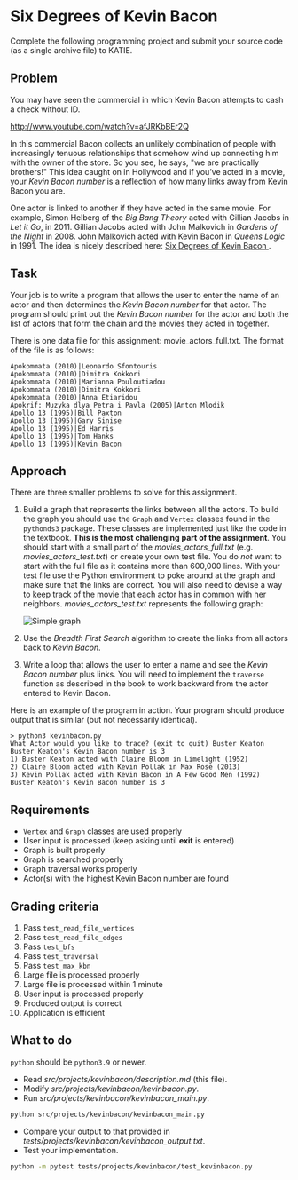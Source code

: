 # Six Degrees of Kevin Bacon

Complete the following programming project and submit your source code (as a single archive file) to KATIE.

## Problem

You may have seen the commercial in which Kevin Bacon attempts to cash a check without ID.

<http://www.youtube.com/watch?v=afJRKbBEr2Q>

In this commercial Bacon collects an unlikely combination of people with increasingly tenuous relationships that somehow wind up connecting him with the owner of the store. So you see, he says, "we are practically brothers!" This idea caught on in Hollywood and if you’ve acted in a movie, your _Kevin Bacon number_ is a reflection of how many links away from Kevin Bacon you are.

One actor is linked to another if they have acted in the same movie. For example, Simon Helberg of the _Big Bang Theory_ acted with Gillian Jacobs in _Let it Go_, in 2011. Gillian Jacobs acted with John Malkovich in _Gardens of the Night_ in 2008. John Malkovich acted with Kevin Bacon in _Queens Logic_ in 1991. The idea is nicely described here: [Six Degrees of Kevin Bacon
](https://en.wikipedia.org/wiki/Six_Degrees_of_Kevin_Bacon).

## Task

Your job is to write a program that allows the user to enter the name of an actor and then determines the _Kevin Bacon number_ for that actor. The program should print out the _Kevin Bacon number_ for the actor and both the list of actors that form the chain and the movies they acted in together.

There is one data file for this assignment: movie_actors_full.txt. The format of the file is as follows:

```text
Apokommata (2010)|Leonardo Sfontouris
Apokommata (2010)|Dimitra Kokkori
Apokommata (2010)|Marianna Pouloutiadou
Apokommata (2010)|Dimitra Kokkori
Apokommata (2010)|Anna Etiaridou
Apokrif: Muzyka dlya Petra i Pavla (2005)|Anton Mlodik
Apollo 13 (1995)|Bill Paxton
Apollo 13 (1995)|Gary Sinise
Apollo 13 (1995)|Ed Harris
Apollo 13 (1995)|Tom Hanks
Apollo 13 (1995)|Kevin Bacon
```

## Approach

There are three smaller problems to solve for this assignment.

1. Build a graph that represents the links between all the actors. To build the graph you should use the `Graph` and `Vertex` classes found in the `pythonds3` package. These classes are implemented just like the code in the textbook. **This is the most challenging part of the assignment**. You should start with a small part of the _movies_actors_full.txt_ (e.g. _movies_actors_test.txt_) or create your own test file. You do _not_ want to start with the full file as it contains more than 600,000 lines. With your test file use the Python environment to poke around at the graph and make sure that the links are correct. You will also need to devise a way to keep track of the movie that each actor has in common with her neighbors. _movies_actors_test.txt_ represents the following graph:

   ![Simple graph](kevinbacon.png)

2. Use the _Breadth First Search_ algorithm to create the links from all actors back to _Kevin Bacon_.

3. Write a loop that allows the user to enter a name and see the _Kevin Bacon number_ plus links. You will need to implement the `traverse` function as described in the book to work backward from the actor entered to Kevin Bacon.

Here is an example of the program in action. Your program should produce output that is similar (but not necessarily identical).

```text
> python3 kevinbacon.py
What Actor would you like to trace? (exit to quit) Buster Keaton
Buster Keaton's Kevin Bacon number is 3
1) Buster Keaton acted with Claire Bloom in Limelight (1952)
2) Claire Bloom acted with Kevin Pollak in Max Rose (2013)
3) Kevin Pollak acted with Kevin Bacon in A Few Good Men (1992)
Buster Keaton's Kevin Bacon number is 3
```

## Requirements

- `Vertex` and `Graph` classes are used properly
- User input is processed (keep asking until **exit** is entered)
- Graph is built properly
- Graph is searched properly
- Graph traversal works properly
- Actor(s) with the highest Kevin Bacon number are found

## Grading criteria

1. Pass `test_read_file_vertices`
2. Pass `test_read_file_edges`
3. Pass `test_bfs`
4. Pass `test_traversal`
5. Pass `test_max_kbn`
6. Large file is processed properly
7. Large file is processed within 1 minute
8. User input is processed properly
9. Produced output is correct
10. Application is efficient

## What to do

`python` should be `python3.9` or newer.

- Read _src/projects/kevinbacon/description.md_ (this file).
- Modify _src/projects/kevinbacon/kevinbacon.py_.
- Run _src/projects/kevinbacon/kevinbacon_main.py_.

```bash
python src/projects/kevinbacon/kevinbacon_main.py
```

- Compare your output to that provided in _tests/projects/kevinbacon/kevinbacon_output.txt_.
- Test your implementation.

```bash
python -m pytest tests/projects/kevinbacon/test_kevinbacon.py
```
